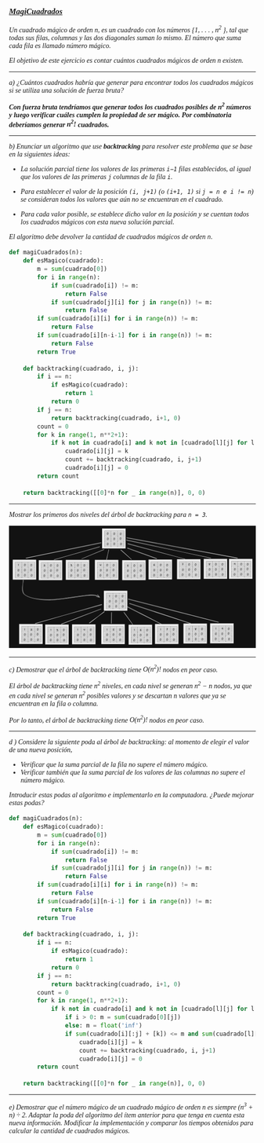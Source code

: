 <font face="LaTeX">

### <u>*MagiCuadrados*</u>

*Un cuadrado mágico de orden n, es un cuadrado con los números {1, . . . , $n^2$ }, tal que todas sus filas, columnas y las dos diagonales suman lo mismo. El número que suma cada fila es llamado número mágico.*

*El objetivo de este ejercicio es contar cuántos cuadrados mágicos de orden n existen.*

---

*a) ¿Cuántos cuadrados habría que generar para encontrar todos los cuadrados mágicos si se
utiliza una solución de fuerza bruta?*

<strong>*Con fuerza bruta tendríamos que generar todos los cuadrados posibles de $n^2$ números y luego verificar cuáles cumplen la propiedad de ser mágico. Por combinatoria deberíamos generar $n^2!$ cuadrados.*</strong>

---

*b) Enunciar un algoritmo que use <strong>backtracking</strong> para resolver este problema que se base en la
siguientes ideas:*
* *La solución parcial tiene los valores de las primeras `i−1` filas establecidos, al igual que los valores de las primeras `j` columnas de la fila `i`.*
* *Para establecer el valor de la posición `(i, j+1)` (o `(i+1, 1)` si `j = n e i != n`) se consideran todos los valores que aún no se encuentran en el cuadrado.*

* *Para cada valor posible, se establece dicho valor en la posición y se cuentan todos los cuadrados mágicos con esta nueva solución parcial.*

*El algoritmo debe devolver la cantidad de cuadrados mágicos de orden `n`.*

```python
def magiCuadrados(n):
    def esMagico(cuadrado):
        m = sum(cuadrado[0])
        for i in range(n):
            if sum(cuadrado[i]) != m:
                return False
            if sum(cuadrado[j][i] for j in range(n)) != m:
                return False
        if sum(cuadrado[i][i] for i in range(n)) != m:
            return False
        if sum(cuadrado[i][n-i-1] for i in range(n)) != m:
            return False
        return True

    def backtracking(cuadrado, i, j):
        if i == n:
            if esMagico(cuadrado):
                return 1
            return 0
        if j == n:
            return backtracking(cuadrado, i+1, 0)
        count = 0
        for k in range(1, n**2+1):
            if k not in cuadrado[i] and k not in [cuadrado[l][j] for l in range(i)]:
                cuadrado[i][j] = k
                count += backtracking(cuadrado, i, j+1)
                cuadrado[i][j] = 0
        return count

    return backtracking([[0]*n for _ in range(n)], 0, 0)
```

---

*Mostrar los primeros dos niveles del árbol de backtracking para `n = 3`.*

![Árbol de backtracking para n = 3](./img/arbol_ejercicio2.png)


---

*c) Demostrar que el árbol de backtracking tiene $O(n^2)!$ nodos en peor caso.*

*El árbol de backtracking tiene $n^2$ niveles, en cada nivel se generan $n^2 - n$ nodos, ya que en cada nivel se generan $n^2$ posibles valores y se descartan $n$ valores que ya se encuentran en la fila o columna.*

*Por lo tanto, el árbol de backtracking tiene $O(n^2)!$ nodos en peor caso.*

---

*d ) Considere la siguiente poda al árbol de backtracking: al momento de elegir el valor de una nueva posición,*
* *Verificar que la suma parcial de la fila no supere el número mágico.* 
* *Verificar también que la suma parcial de los valores de las columnas no supere el número mágico.*

*Introducir estas podas al algoritmo e implementarlo en la computadora. ¿Puede mejorar
estas podas?*

```python
def magiCuadrados(n):
    def esMagico(cuadrado):
        m = sum(cuadrado[0])
        for i in range(n):
            if sum(cuadrado[i]) != m:
                return False
            if sum(cuadrado[j][i] for j in range(n)) != m:
                return False
        if sum(cuadrado[i][i] for i in range(n)) != m:
            return False
        if sum(cuadrado[i][n-i-1] for i in range(n)) != m:
            return False
        return True

    def backtracking(cuadrado, i, j):
        if i == n:
            if esMagico(cuadrado):
                return 1
            return 0
        if j == n:
            return backtracking(cuadrado, i+1, 0)
        count = 0
        for k in range(1, n**2+1):
            if k not in cuadrado[i] and k not in [cuadrado[l][j] for l in range(i)]:
                if i > 0: m = sum(cuadrado[0][j])
                else: m = float('inf')
                if sum(cuadrado[i][:j] + [k]) <= m and sum(cuadrado[l][j] for l in range(i)) <= m:
                    cuadrado[i][j] = k
                    count += backtracking(cuadrado, i, j+1)
                    cuadrado[i][j] = 0
        return count

    return backtracking([[0]*n for _ in range(n)], 0, 0)
```

---

*e) Demostrar que el número mágico de un cuadrado mágico de orden n es siempre ($n^3 +
n) \div 2$. Adaptar la poda del algoritmo del ítem anterior para que tenga en cuenta esta nueva
información. Modificar la implementación y comparar los tiempos obtenidos para calcular
la cantidad de cuadrados mágicos.*

</font>